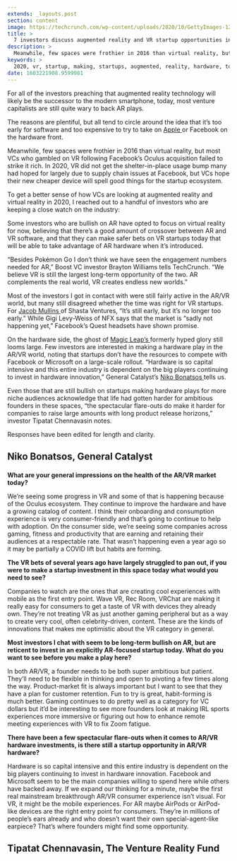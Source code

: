 ```yaml
--- 
extends: _layouts.post 
section: content 
image: https://techcrunch.com/wp-content/uploads/2020/10/GettyImages-1257545000.jpg?w=606 
title: > 
  7 investors discuss augmented reality and VR startup opportunities in 2020 – TechCrunch 
description: > 
  Meanwhile, few spaces were frothier in 2016 than virtual reality, but most VCs who gambled on VR following Facebook’s Oculus acquisition failed to strike it rich.“Besides Pokémon Go I don’t think we have seen the engagement numbers needed for AR,” Boost VC investor Brayton Williams tells TechCrunch.Wave VR, Rec Room, VRChat are making it really easy for consumers to get a taste of VR with devices they already own.Most investors I chat with seem to be long-term bullish on AR, but are reticent to invest in an explicitly AR-focused startup today.There have been a few spectacular flare-outs when it comes to AR/VR hardware investments, is there still a startup opportunity in AR/VR hardware? 
keywords: > 
  2020, vr, startup, making, startups, augmented, reality, hardware, today, investors, ar, techcrunch, discuss, arvr, opportunities 
date: 1603221908.9599981 
--- 
```

<div><p id="speakable-summary">For all of the investors preaching that augmented reality technology will likely be the successor to the modern smartphone, today, most venture capitalists are still quite wary to back AR plays.</p>
<p>The reasons are plentiful, but all tend to circle around the idea that it&#8217;s too early for software and too expensive to try to take on <a class="crunchbase-link" href="https://crunchbase.com/organization/apple" target="_blank">Apple </a> or Facebook on the hardware front.</p>
<p>Meanwhile, few spaces were frothier in 2016 than virtual reality, but most VCs who gambled on VR following Facebook&#8217;s Oculus acquisition failed to strike it rich. In 2020, VR did not get the shelter-in-place usage bump many had hoped for largely due to supply chain issues at Facebook, but VCs hope their new cheaper device will spell good things for the startup ecosystem.</p>
<p>To get a better sense of how VCs are looking at augmented reality and virtual reality in 2020, I reached out to a handful of investors who are keeping a close watch on the industry:</p>
 
<p>Some investors who are bullish on AR have opted to focus on virtual reality for now, believing that there&#8217;s a good amount of crossover between AR and VR software, and that they can make safer bets on VR startups today that will be able to take advantage of AR hardware when it&#8217;s introduced.</p>
<p>&#8220;Besides Pok&#233;mon Go I don&#8217;t think we have seen the engagement numbers needed for AR,&#8221; Boost VC investor Brayton Williams tells TechCrunch. &#8220;We believe VR is still the largest long-term opportunity of the two. AR complements the real world, VR creates endless new worlds.&#8221;</p>
<p>Most of the investors I got in contact with were still fairly active in the AR/VR world, but many still disagreed whether the time was right for VR startups. For <a class="crunchbase-link" href="https://crunchbase.com/person/jacob-mullins" target="_blank">Jacob Mullins </a> of Shasta Ventures, &#8220;It&#8217;s still early, but it&#8217;s no longer too early.&#8221; While Gigi Levy-Weiss of NFX says that the market is &#8220;sadly not happening yet,&#8221; Facebook&#8217;s Quest headsets have shown promise.</p>
<p>On the hardware side, the ghost of <a class="crunchbase-link" href="https://crunchbase.com/organization/magic-leap" target="_blank">Magic Leap&#8217;s </a> formerly hyped glory still looms large. Few investors are interested in making a hardware play in the AR/VR world, noting that startups don&#8217;t have the resources to compete with Facebook or Microsoft on a large-scale rollout. &#8220;Hardware is so capital intensive and this entire industry is dependent on the big players continuing to invest in hardware innovation,&#8221; General Catalyst&#8217;s <a class="crunchbase-link" href="https://crunchbase.com/person/niko-bonatsos" target="_blank">Niko Bonatsos </a> tells us.</p>
<p>Even those that are still bullish on startups making hardware plays for more niche audiences acknowledge that life had gotten harder for ambitious founders in these spaces, &#8220;the spectacular flare-outs do make it harder for companies to raise large amounts with long product release horizons,&#8221; investor Tipatat Chennavasin notes.</p>
<p>Responses have been edited for length and clarity.</p>

<h2 class="iw"><strong><p class="qu" tabindex="-1"><p class="gD">Niko Bonatsos, General Catalyst</p></p></strong></h2>
<p><strong>What are your general impressions on the health of the AR/VR market today?</strong></p>
<p>We&#8217;re seeing some progress in VR and some of that is happening because of the Oculus ecosystem. They continue to improve the hardware and have a growing catalog of content. I think their onboarding and consumption experience is very consumer-friendly and that&#8217;s going to continue to help with adoption. On the consumer side, we&#8217;re seeing some companies across gaming, fitness and productivity that are earning and retaining their audiences at a respectable rate. That wasn&#8217;t happening even a year ago so it may be partially a COVID lift but habits are forming.&#160;<br>
</p>
<p><strong>The VR bets of several years ago have largely struggled to pan out, if you were to make a startup investment in this space today what would you need to see?&#160;</strong></p>
<p>Companies to watch are the ones that are creating cool experiences with mobile as the first entry point. Wave VR, Rec Room, VRChat are making it really easy for consumers to get a taste of VR with devices they already own. They&#8217;re not treating VR as just another gaming peripheral but as a way to create very cool, often celebrity-driven, content. These are the kinds of innovations that makes me optimistic about the VR category in general.</p>
<p><strong>Most investors I chat with seem to be long-term bullish on AR, but are reticent to invest in an explicitly AR-focused startup today. What do you want to see before you make a play here?</strong></p>
<p>In both AR/VR, a founder needs to be both super ambitious but patient. They&#8217;ll need to be flexible in thinking and open to pivoting a few times along the way. Product-market fit is always important but I want to see that they have a plan for customer retention. Fun to try is great, habit-forming is much better. Gaming continues to do pretty well as a category for VC dollars but it&#8217;d be interesting to see more founders look at making IRL sports experiences more immersive or figuring out how to enhance remote meeting experiences with VR to fix Zoom fatigue.</p>
<p><strong>There have been a few spectacular flare-outs when it comes to AR/VR hardware investments, is there still a startup opportunity in AR/VR hardware?</strong></p>
<p>Hardware is so capital intensive and this entire industry is dependent on the big players continuing to invest in hardware innovation. Facebook and Microsoft seem to be the main companies willing to spend here while others have backed away. If we expand our thinking for a minute, maybe the first real mainstream breakthrough AR/VR consumer experience isn&#8217;t visual. For VR, it might be the mobile experiences. For AR maybe AirPods or AirPod-like devices are the right entry point for consumers. They&#8217;re in millions of people&#8217;s ears already and who doesn&#8217;t want their own special-agent-like earpiece? That&#8217;s where founders might find some opportunity.</p>
<h2 class="iw"><strong><span class="qu" tabindex="-1"><span class="gD"><p>Tipatat Chennavasin, The Venture Reality Fund</p><p class="extra-crunch-offer-container"></p>			</span></span></strong></h2></div>